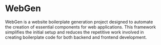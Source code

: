 # WebGen

WebGen is a website boilerplate generation project designed to automate the creation of essential components for web applications. This framework simplifies the initial setup and reduces the repetitive work involved in creating boilerplate code for both backend and frontend development.

